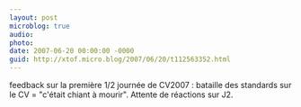 ```yaml
---
layout: post
microblog: true
audio: 
photo: 
date: 2007-06-20 00:00:00 -0000
guid: http://xtof.micro.blog/2007/06/20/t112563352.html
---
```

feedback sur la première 1/2 journée de CV2007 : bataille des standards sur le CV = "c'était chiant à mourir". Attente de réactions sur J2.
